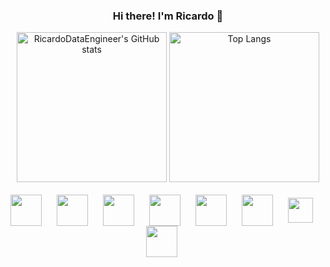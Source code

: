 <div style="text-align: center;">
    <h3>Hi there! I'm Ricardo 👋</h3>

<!-- GitStatus/TopLangs -->

<img height="240em" src="https://github-readme-stats.vercel.app/api?username=RicardoDataEngineer&show_icons=true&theme=radical" alt="RicardoDataEngineer's GitHub stats" />
<img height="240em" src="https://github-readme-stats.vercel.app/api/top-langs/?username=anuraghazra&theme=radical" alt="Top Langs" />

<div style="display: inline_block" align="center"><br>
        <img align="center" src="https://cdn.jsdelivr.net/gh/devicons/devicon@latest/icons/python/python-original.svg" height="50" width="50" style="margin-right: 20px;"/>
        <img align="center"src="https://cdn.jsdelivr.net/gh/devicons/devicon@latest/icons/java/java-original.svg" height="50" width="50" style="margin-right: 20px;" />
        <img align="center"src="https://cdn.jsdelivr.net/gh/devicons/devicon@latest/icons/mysql/mysql-original.svg" height="50" width="50" style="margin-right: 20px;" />
        <img align="center"src="https://cdn.jsdelivr.net/gh/devicons/devicon@latest/icons/postgresql/postgresql-original.svg" height="50" width="50" style="margin-right: 20px;"/>
        <img align="center"src="https://cdn.jsdelivr.net/gh/devicons/devicon@latest/icons/apachespark/apachespark-original.svg" height="50" width="50" style="margin-right: 20px;"/>
        <img align="center"src="https://cdn.jsdelivr.net/gh/devicons/devicon@latest/icons/apacheairflow/apacheairflow-original.svg" height="50" width="50" style="margin-right: 20px;"/>
        <img align="center"src="https://cdn.jsdelivr.net/gh/devicons/devicon@latest/icons/apachekafka/apachekafka-original.svg" height="40" width="40" style="margin-right: 20px;" />
        <img align="center"src="https://cdn.jsdelivr.net/gh/devicons/devicon@latest/icons/docker/docker-original.svg" height="50" width="50" style="margin-right: 20px;"/>
    </div>
</div>

          

          
          


          

          
